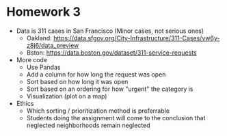 # Homework 3

- Data is 311 cases in San Francisco (Minor cases, not serious ones) 
  - Oakland: https://data.sfgov.org/City-Infrastructure/311-Cases/vw6y-z8j6/data_preview
  - Bston: https://data.boston.gov/dataset/311-service-requests
- More code
  - Use Pandas
  - Add a column for how long the request was open
  - Sort based on how long it was open
  - Sort based on an ordering for how "urgent" the category is
  - Visualization (plot on a map)
- Ethics
  - Which sorting / prioritization method is preferrable
  - Students doing the assignment will come to the conclusion that neglected neighborhoods remain neglected 
